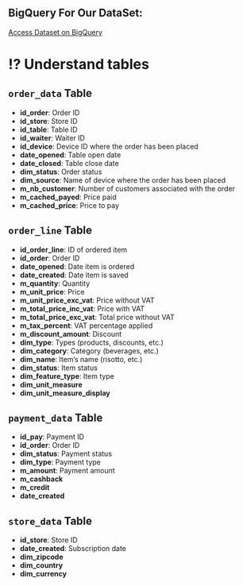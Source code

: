 ## **BigQuery** For Our DataSet:

[Access Dataset on BigQuery](https://console.cloud.google.com/bigquery?project=smart-bite-final-da-project&folder&organizationId&p=smart-bite-final-da-project&d=Tiller_Dataset)

# ⁉️ Understand tables

## `order_data` Table
- **id_order**: Order ID
- **id_store**: Store ID
- **id_table**: Table ID
- **id_waiter**: Waiter ID
- **id_device**: Device ID where the order has been placed
- **date_opened**: Table open date
- **date_closed**: Table close date
- **dim_status**: Order status
- **dim_source**: Name of device where the order has been placed
- **m_nb_customer**: Number of customers associated with the order
- **m_cached_payed**: Price paid
- **m_cached_price**: Price to pay

## `order_line` Table
- **id_order_line**: ID of ordered item
- **id_order**: Order ID
- **date_opened**: Date item is ordered
- **date_created**: Date item is saved
- **m_quantity**: Quantity
- **m_unit_price**: Price
- **m_unit_price_exc_vat**: Price without VAT
- **m_total_price_inc_vat**: Price with VAT
- **m_total_price_exc_vat**: Total price without VAT
- **m_tax_percent**: VAT percentage applied
- **m_discount_amount**: Discount
- **dim_type**: Types (products, discounts, etc.)
- **dim_category**: Category (beverages, etc.)
- **dim_name**: Item’s name (risotto, etc.)
- **dim_status**: Item status
- **dim_feature_type**: Item type
- **dim_unit_measure**
- **dim_unit_measure_display**

## `payment_data` Table
- **id_pay**: Payment ID
- **id_order**: Order ID
- **dim_status**: Payment status
- **dim_type**: Payment type
- **m_amount**: Payment amount
- **m_cashback**
- **m_credit**
- **date_created**

## `store_data` Table
- **id_store**: Store ID
- **date_created**: Subscription date
- **dim_zipcode**
- **dim_country**
- **dim_currency**


